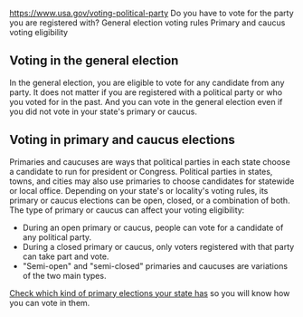 

https://www.usa.gov/voting-political-party
Do you have to vote for the party you are registered with?
General election voting rules
Primary and caucus voting eligibility

**Voting in the general election**
----------------------------------

In the general election, you are eligible to vote for any candidate from any party. It does not matter if you are registered with a political party or who you voted for in the past. And you can vote in the general election even if you did not vote in your state's primary or caucus.

**Voting in primary and caucus elections**
------------------------------------------

Primaries and caucuses are ways that political parties in each state choose a candidate to run for president or Congress. Political parties in states, towns, and cities may also use primaries to choose candidates for statewide or local office. Depending on your state's or locality's voting rules, its primary or caucus elections can be open, closed, or a combination of both. The type of primary or caucus can affect your voting eligibility:

* During an open primary or caucus, people can vote for a candidate of any political party.
* During a closed primary or caucus, only voters registered with that party can take part and vote.
* "Semi-open" and "semi-closed" primaries and caucuses are variations of the two main types.

[Check which kind of primary elections your state has](https://www.ncsl.org/elections-and-campaigns/state-primary-election-types)
so you will know how you can vote in them.

